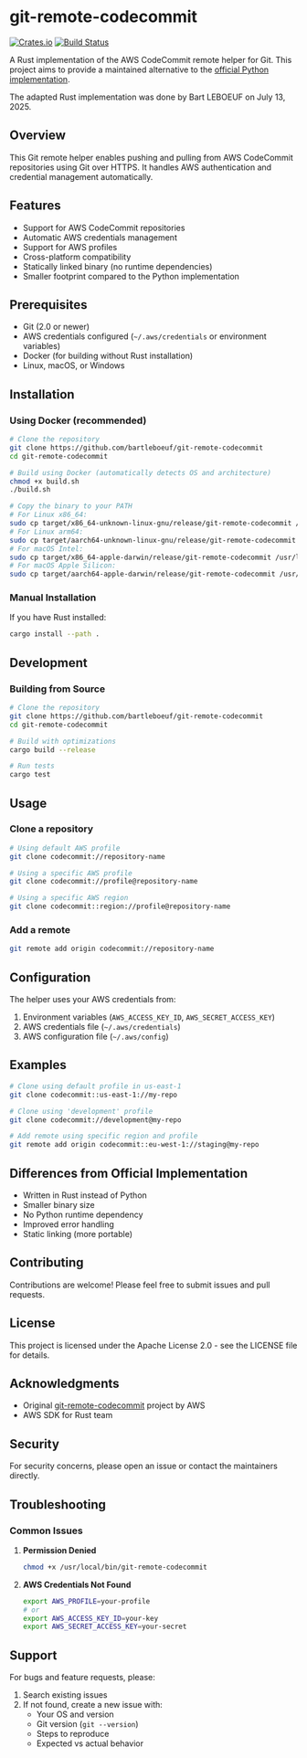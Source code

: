 # git-remote-codecommit

[![Crates.io](https://img.shields.io/crates/v/git-remote-codecommit.svg)](https://crates.io/crates/git-remote-codecommit)
[![Build Status](https://github.com/bartleboeuf/git-remote-codecommit/workflows/CI/badge.svg)](https://github.com/bartleboeuf/git-remote-codecommit/actions)

A Rust implementation of the AWS CodeCommit remote helper for Git. This project aims to provide a maintained alternative to the [official Python implementation](https://github.com/aws/git-remote-codecommit).

The adapted Rust implementation was done by Bart LEBOEUF on July 13, 2025.

## Overview

This Git remote helper enables pushing and pulling from AWS CodeCommit repositories using Git over HTTPS. It handles AWS authentication and credential management automatically.

## Features

- Support for AWS CodeCommit repositories
- Automatic AWS credentials management
- Support for AWS profiles
- Cross-platform compatibility
- Statically linked binary (no runtime dependencies)
- Smaller footprint compared to the Python implementation

## Prerequisites

- Git (2.0 or newer)
- AWS credentials configured (`~/.aws/credentials` or environment variables)
- Docker (for building without Rust installation)
- Linux, macOS, or Windows

## Installation

### Using Docker (recommended)

```bash
# Clone the repository
git clone https://github.com/bartleboeuf/git-remote-codecommit
cd git-remote-codecommit

# Build using Docker (automatically detects OS and architecture)
chmod +x build.sh
./build.sh

# Copy the binary to your PATH
# For Linux x86_64:
sudo cp target/x86_64-unknown-linux-gnu/release/git-remote-codecommit /usr/local/bin/
# For Linux arm64:
sudo cp target/aarch64-unknown-linux-gnu/release/git-remote-codecommit /usr/local/bin/
# For macOS Intel:
sudo cp target/x86_64-apple-darwin/release/git-remote-codecommit /usr/local/bin/
# For macOS Apple Silicon:
sudo cp target/aarch64-apple-darwin/release/git-remote-codecommit /usr/local/bin/
```

### Manual Installation

If you have Rust installed:

```bash
cargo install --path .
```

## Development

### Building from Source

```bash
# Clone the repository
git clone https://github.com/bartleboeuf/git-remote-codecommit
cd git-remote-codecommit

# Build with optimizations
cargo build --release

# Run tests
cargo test
```

## Usage

### Clone a repository

```bash
# Using default AWS profile
git clone codecommit://repository-name

# Using a specific AWS profile
git clone codecommit://profile@repository-name

# Using a specific AWS region
git clone codecommit::region://profile@repository-name
```

### Add a remote

```bash
git remote add origin codecommit://repository-name
```

## Configuration

The helper uses your AWS credentials from:
1. Environment variables (`AWS_ACCESS_KEY_ID`, `AWS_SECRET_ACCESS_KEY`)
2. AWS credentials file (`~/.aws/credentials`)
3. AWS configuration file (`~/.aws/config`)

## Examples

```bash
# Clone using default profile in us-east-1
git clone codecommit::us-east-1://my-repo

# Clone using 'development' profile
git clone codecommit://development@my-repo

# Add remote using specific region and profile
git remote add origin codecommit::eu-west-1://staging@my-repo
```

## Differences from Official Implementation

- Written in Rust instead of Python
- Smaller binary size
- No Python runtime dependency
- Improved error handling
- Static linking (more portable)

## Contributing

Contributions are welcome! Please feel free to submit issues and pull requests.

## License

This project is licensed under the Apache License 2.0 - see the LICENSE file for details.

## Acknowledgments

- Original [git-remote-codecommit](https://github.com/aws/git-remote-codecommit) project by AWS
- AWS SDK for Rust team

## Security

For security concerns, please open an issue or contact the maintainers directly.

## Troubleshooting

### Common Issues

1. **Permission Denied**
   ```bash
   chmod +x /usr/local/bin/git-remote-codecommit
   ```

2. **AWS Credentials Not Found**
   ```bash
   export AWS_PROFILE=your-profile
   # or
   export AWS_ACCESS_KEY_ID=your-key
   export AWS_SECRET_ACCESS_KEY=your-secret
   ```

## Support

For bugs and feature requests, please:
1. Search existing issues
2. If not found, create a new issue with:
   - Your OS and version
   - Git version (`git --version`)
   - Steps to reproduce
   - Expected vs actual behavior
